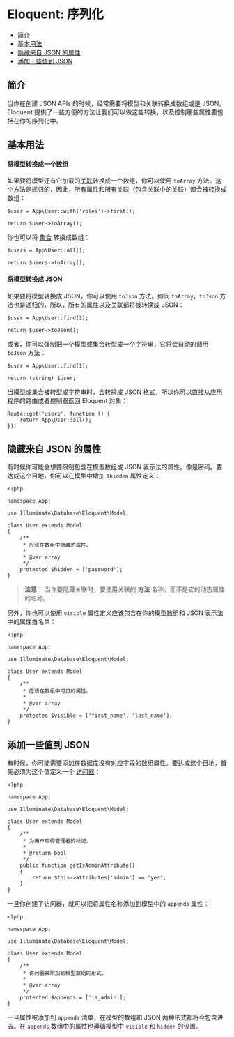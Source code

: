 # Eloquent: 序列化

- [简介](#introduction)
- [基本用法](#basic-usage)
- [隐藏来自 JSON 的属性](#hiding-attributes-from-json)
- [添加一些值到 JSON](#appending-values-to-json)

<a name="introduction"></a>
## 简介

当你在创建 JSON APIs 的时候，经常需要将模型和关联转换成数组或是 JSON。Eloquent 提供了一些方便的方法让我们可以做这些转换，以及控制哪些属性要包括在你的序列化中。

<a name="basic-usage"></a>
## 基本用法

#### 将模型转换成一个数组

如果要将模型还有它加载的[关联](/docs/{{version}}/eloquent-relationships)转换成一个数组，你可以使用 `toArray` 方法。这个方法是递归的，因此，所有属性和所有关联（包含关联中的关联）都会被转换成数组：

    $user = App\User::with('roles')->first();

    return $user->toArray();

你也可以将 [集合](/docs/{{version}}/eloquent-collections) 转换成数组：

    $users = App\User::all();

    return $users->toArray();

#### 将模型转换成 JSON

如果要将模型转换成 JSON，你可以使用 `toJson` 方法。如同 `toArray`，`toJson` 方法也是递归的，所以，所有的属性以及关联都将被转换成 JSON：

    $user = App\User::find(1);

    return $user->toJson();

或者，你可以强制把一个模型或集合转型成一个字符串，它将会自动的调用 `toJson` 方法：

    $user = App\User::find(1);

    return (string) $user;

当模型或集合被转型成字符串时，会转换成 JSON 格式，所以你可以直接从应用程序的路由或者控制器返回 Eloquent 对象：

    Route::get('users', function () {
        return App\User::all();
    });

<a name="hiding-attributes-from-json"></a>
## 隐藏来自 JSON 的属性

有时候你可能会想要限制包含在模型数组或 JSON 表示法的属性，像是密码。要达成这个目地，你可以在模型中增加 `$hidden` 属性定义：

    <?php

    namespace App;

    use Illuminate\Database\Eloquent\Model;

    class User extends Model
    {
        /**
         * 应该在数组中隐藏的属性。
         *
         * @var array
         */
        protected $hidden = ['password'];
    }

> **注意：** 当你要隐藏关联时，要使用关联的 **方法** 名称，而不是它的动态属性的名称。

另外，你也可以使用 `visible` 属性定义应该包含在你的模型数组和 JSON 表示法中的属性白名单：

    <?php

    namespace App;

    use Illuminate\Database\Eloquent\Model;

    class User extends Model
    {
        /**
         * 应该在数组中可见的属性。
         *
         * @var array
         */
        protected $visible = ['first_name', 'last_name'];
    }

<a name="appending-values-to-json"></a>
## 添加一些值到 JSON

有时候，你可能需要添加在数据库没有对应字段的数组属性。要达成这个目地，首先必须为这个值定义一个 [访问器](/docs/{{version}}/eloquent-mutators)：

    <?php

    namespace App;

    use Illuminate\Database\Eloquent\Model;

    class User extends Model
    {
        /**
         * 为用户取得管理者的标记。
         *
         * @return bool
         */
        public function getIsAdminAttribute()
        {
            return $this->attributes['admin'] == 'yes';
        }
    }

一旦你创建了访问器，就可以把将属性名称添加到模型中的 `appends` 属性：

    <?php

    namespace App;

    use Illuminate\Database\Eloquent\Model;

    class User extends Model
    {
        /**
         * 访问器被附加到模型数组的形式。
         *
         * @var array
         */
        protected $appends = ['is_admin'];
    }

一旦属性被添加到 `appends` 清单，在模型的数组和 JSON 两种形式都将会包含进去。在 `appends` 数组中的属性也遵循模型中 `visible` 和 `hidden` 的设置。
